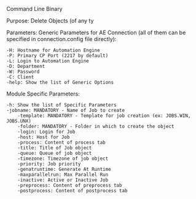 Command Line Binary

Purpose:
  Delete Objects (of any ty

Parameters:
  Generic Parameters for AE Connection (all of them can be specified in connection.config file directly):
  
    -H: Hostname for Automation Engine
    -P: Primary CP Port (2217 by default)
    -L: Login to Automation Engine
    -D: Department
    -W: Password
    -C: Client
    -help: Show the list of Generic Options
    
  Module Specific Parameters:
  
    -h: Show the list of Specific Parameters
    -jobname: MANDATORY - Name of Job to create
		-template: MANDATORY - Template for job creation (ex: JOBS.WIN, JOBS.UNX)
		-folder: MANDATORY - Folder in which to create the object
		-login: Login for Job
		-host: Host for Job
		-process: Content of process tab
		-title: Title of Job object
		-queue: Queue of job object
		-timezone: Timezone of job object
		-priority: Job priority
		-genatruntime: Generate At Runtime
		-maxparallelrun: Max Parallel Run
		-inactive: Active or Inactive Job
		-preprocess: Content of preprocess tab
		-postprocess: Content of postprocess tab
